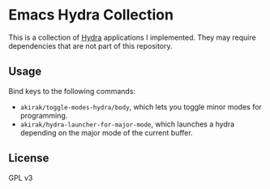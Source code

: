 # Emacs Hydra Collection

This is a collection of [Hydra](https://github.com/abo-abo/hydra) applications I implemented. They may require dependencies that are not part of this repository. 

## Usage

Bind keys to the following commands:

- `akirak/toggle-modes-hydra/body`, which lets you toggle minor modes for programming.
- `akirak/hydra-launcher-for-major-mode`, which launches a hydra depending on the major mode of the current buffer.

## License

GPL v3

